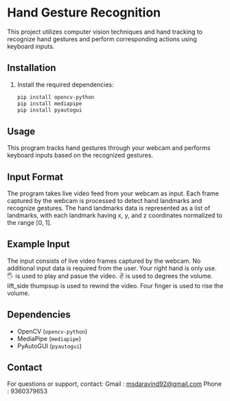 # Hand Gesture Recognition

This project utilizes computer vision techniques and hand tracking to recognize hand gestures and perform corresponding actions using keyboard inputs.

## Installation

1. Install the required dependencies:
   ```bash
   pip install opencv-python
   pip install mediapipe
   pip install pyautogui 

## Usage

This program tracks hand gestures through your webcam and performs keyboard inputs based on the recognized gestures.

## Input Format

The program takes live video feed from your webcam as input. Each frame captured by the webcam is processed to detect hand landmarks and recognize gestures. The hand landmarks data is represented as a list of landmarks, with each landmark having x, y, and z coordinates normalized to the range [0, 1].

## Example Input

The input consists of live video frames captured by the webcam. No additional input data is required from the user. Your right hand is only use. :raised_hand_with_fingers_splayed: is used to play and pasue the video. :v: is used to degrees the volume. lift_side thumpsup  is used to rewind the video. Four finger is used to rise the volume. 

## Dependencies

- OpenCV (`opencv-python`)
- MediaPipe (`mediapipe`)
- PyAutoGUI (`pyautogui`)

## Contact

For questions or support, 
contact: 
Gmail : msdaravind92@gmail.com
Phone : 9360379653

